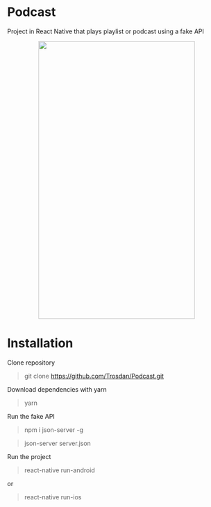 # Podcast

Project in React Native that plays playlist or podcast using a fake API

<p align="center">
<img src="assets_readme/PodCast.gif" width="360" height="640" align="center" />
</p>

# Installation

Clone repository

> git clone https://github.com/Trosdan/Podcast.git

Download dependencies with yarn

> yarn

Run the fake API

> npm i json-server -g

> json-server server.json

Run the project

> react-native run-android

or

> react-native run-ios
